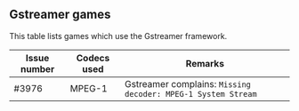 ## Gstreamer games

This table lists games which use the Gstreamer framework.

| Issue number | Codecs used | Remarks |
| --- | --- | --- |
| #3976 | MPEG-1 | Gstreamer complains: `Missing decoder: MPEG-1 System Stream`
